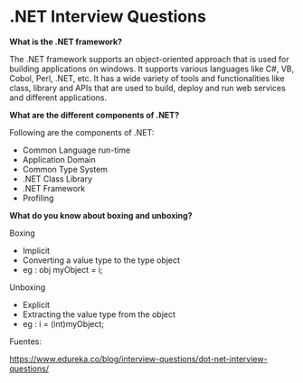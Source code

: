 # .NET Interview Questions

**What is the .NET framework?**

The .NET framework supports an object-oriented approach that is used for building applications on windows. It supports various languages like C#, VB, Cobol, Perl, .NET, etc. It has a wide variety of tools and functionalities like class, library and APIs that are used to build, deploy and run web services and different applications.

**What are the different components of .NET?**

Following are the components of .NET:
* Common Language run-time
* Application Domain
* Common Type System
* .NET Class Library
* .NET Framework
* Profiling

**What do you know about boxing and unboxing?**

Boxing
* Implicit
* Converting a value type to the type object
* eg : obj myObject = i;

Unboxing
* Explicit
* Extracting the value type from the object
* eg : i = (int)myObject;

Fuentes:

https://www.edureka.co/blog/interview-questions/dot-net-interview-questions/



